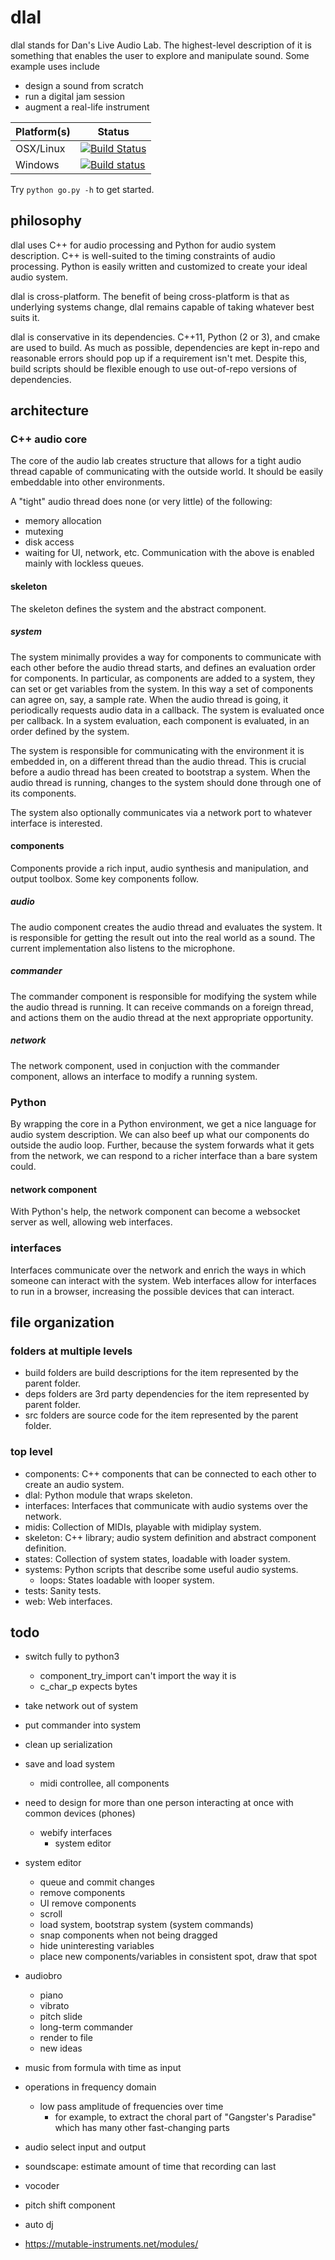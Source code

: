 # dlal
dlal stands for Dan's Live Audio Lab.
The highest-level description of it is something that enables the user to explore and manipulate sound. Some example uses include
- design a sound from scratch
- run a digital jam session
- augment a real-life instrument

| Platform(s) | Status |
| --- | --- |
| OSX/Linux | [![Build Status](https://travis-ci.org/dansgithubuser/dlal.svg?branch=master)](https://travis-ci.org/dansgithubuser/dlal) |
| Windows | [![Build status](https://ci.appveyor.com/api/projects/status/tvni128gp6o02890/branch/master?svg=true)](https://ci.appveyor.com/project/dansgithubuser/dlal/branch/master) |

Try `python go.py -h` to get started.

## philosophy
dlal uses C++ for audio processing and Python for audio system description.
C++ is well-suited to the timing constraints of audio processing.
Python is easily written and customized to create your ideal audio system.

dlal is cross-platform.
The benefit of being cross-platform is that as underlying systems change,
dlal remains capable of taking whatever best suits it.

dlal is conservative in its dependencies.
C++11, Python (2 or 3), and cmake are used to build.
As much as possible, dependencies are kept in-repo and reasonable errors should pop up if a requirement isn't met.
Despite this, build scripts should be flexible enough to use out-of-repo versions of dependencies.

## architecture
### C++ audio core
The core of the audio lab creates structure that allows for a tight audio thread capable of communicating with the outside world.
It should be easily embeddable into other environments.

A "tight" audio thread does none (or very little) of the following:
- memory allocation
- mutexing
- disk access
- waiting for UI, network, etc.
Communication with the above is enabled mainly with lockless queues.

#### skeleton
The skeleton defines the system and the abstract component.

##### system
The system minimally provides a way for components to communicate with each other before the audio thread starts, and defines an evaluation order for components.
In particular, as components are added to a system, they can set or get variables from the system.
In this way a set of components can agree on, say, a sample rate.
When the audio thread is going, it periodically requests audio data in a callback.
The system is evaluated once per callback.
In a system evaluation, each component is evaluated, in an order defined by the system.

The system is responsible for communicating with the environment it is embedded in, on a different thread than the audio thread.
This is crucial before a audio thread has been created to bootstrap a system.
When the audio thread is running, changes to the system should done through one of its components.

The system also optionally communicates via a network port to whatever interface is interested.

#### components
Components provide a rich input, audio synthesis and manipulation, and output toolbox. Some key components follow.

##### audio
The audio component creates the audio thread and evaluates the system.
It is responsible for getting the result out into the real world as a sound.
The current implementation also listens to the microphone.

##### commander
The commander component is responsible for modifying the system while the audio thread is running.
It can receive commands on a foreign thread, and actions them on the audio thread at the next appropriate opportunity.

##### network
The network component, used in conjuction with the commander component, allows an interface to modify a running system.

### Python
By wrapping the core in a Python environment, we get a nice language for audio system description.
We can also beef up what our components do outside the audio loop.
Further, because the system forwards what it gets from the network, we can respond to a richer interface than a bare system could.

#### network component
With Python's help, the network component can become a websocket server as well, allowing web interfaces.

### interfaces
Interfaces communicate over the network and enrich the ways in which someone can interact with the system.
Web interfaces allow for interfaces to run in a browser, increasing the possible devices that can interact.

## file organization
### folders at multiple levels
- build folders are build descriptions for the item represented by the parent folder.
- deps folders are 3rd party dependencies for the item represented by parent folder.
- src folders are source code for the item represented by the parent folder.

### top level
- components: C++ components that can be connected to each other to create an audio system.
- dlal: Python module that wraps skeleton.
- interfaces: Interfaces that communicate with audio systems over the network.
- midis: Collection of MIDIs, playable with midiplay system.
- skeleton: C++ library; audio system definition and abstract component definition.
- states: Collection of system states, loadable with loader system.
- systems: Python scripts that describe some useful audio systems.
	- loops: States loadable with looper system.
- tests: Sanity tests.
- web: Web interfaces.

## todo
- switch fully to python3
	- component_try_import can't import the way it is
	- c_char_p expects bytes
- take network out of system
- put commander into system
- clean up serialization

- save and load system
	- midi controllee, all components

- need to design for more than one person interacting at once with common devices (phones)
	- webify interfaces
		- system editor

- system editor
	- queue and commit changes
	- remove components
	- UI remove components
	- scroll
	- load system, bootstrap system (system commands)
	- snap components when not being dragged
	- hide uninteresting variables
	- place new components/variables in consistent spot, draw that spot

- audiobro
	- piano
	- vibrato
	- pitch slide
	- long-term commander
	- render to file
	- new ideas

- music from formula with time as input

- operations in frequency domain
	- low pass amplitude of frequencies over time
		- for example, to extract the choral part of "Gangster's Paradise" which has many other fast-changing parts

- audio select input and output
- soundscape: estimate amount of time that recording can last

- vocoder
- pitch shift component
- auto dj
- https://mutable-instruments.net/modules/
